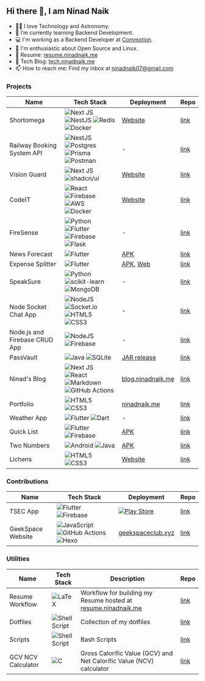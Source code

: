 ## Hi there 👋, I am Ninad Naik

- 👨‍💻 I love Technology and Astronomy.
- 🌱 I’m currently learning Backend Development.
- 💻 I'm working as a Backend Developer at [Commotion](https://gocommotion.com).
- 🐧 I'm enthusiastic about Open Source and Linux.
- 📄 Resume: [resume.ninadnaik.me](https://resume.ninadnaik.me)
- 📝 Tech Blog: [tech.ninadnaik.me](https://tech.ninadnaik.me)
- 📫 How to reach me: Find my inbox at <a href="mailto:ninadnaik07&commat;gmail.com" target="_blank" rel="noopener noreferrer">ninadnaik07&commat;gmail.com</a>

### Projects

| Name                          | Tech Stack                                                                                                                                                                                                                                                                                                                                                                                                                                                                       | Deployment                                                                                                                                                                                                                            | Repo                                                                                                              |
| ----------------------------- | -------------------------------------------------------------------------------------------------------------------------------------------------------------------------------------------------------------------------------------------------------------------------------------------------------------------------------------------------------------------------------------------------------------------------------------------------------------------------------- | ------------------------------------------------------------------------------------------------------------------------------------------------------------------------------------------------------------------------------------- | ----------------------------------------------------------------------------------------------------------------- |
| Shortomega                    | ![Next JS](https://img.shields.io/badge/Next-black?style=for-the-badge&logo=next.js&logoColor=white) ![NestJS](https://img.shields.io/badge/nestjs-%23E0234E.svg?style=for-the-badge&logo=nestjs&logoColor=white) ![Redis](https://img.shields.io/badge/redis-%23DD0031.svg?style=for-the-badge&logo=redis&logoColor=white) <br> ![Docker](https://img.shields.io/badge/docker-%230db7ed.svg?style=for-the-badge&logo=docker&logoColor=white)                                    | <a href="https://shortomega.ninadnaik.me/" target="_blank" rel="noopener noreferrer">Website</a>                                                                                                                                     | <a href="https://github.com/ninadnaik10/shortomega" target="_blank" rel="noopener noreferrer">link</a>            |
| Railway Booking System API                    | ![NestJS](https://img.shields.io/badge/nestjs-%23E0234E.svg?style=for-the-badge&logo=nestjs&logoColor=white) ![Postgres](https://img.shields.io/badge/postgres-%23316192.svg?style=for-the-badge&logo=postgresql&logoColor=white) ![Prisma](https://img.shields.io/badge/Prisma-3982CE?style=for-the-badge&logo=Prisma&logoColor=white) <br> ![Postman](https://img.shields.io/badge/Postman-FF6C37?style=for-the-badge&logo=postman&logoColor=white)                                    | -                                                                                                                                    | <a href="https://github.com/ninadnaik10/railway-booking-api" target="_blank" rel="noopener noreferrer">link</a>            |
| Vision Guard                  | ![Next JS](https://img.shields.io/badge/Next-black?style=for-the-badge&logo=next.js&logoColor=white) ![shadcn/ui](https://img.shields.io/badge/shadcnui-black.svg?style=for-the-badge&logo=shadcnui&logoColor=white)                                                                                                                                                                                                                                                             | <a href="https://vision-guard.vercel.app/" target="_blank" rel="noopener noreferrer">Website</a>                                                                                                                                      | <a href="https://github.com/ninadnaik10/vision-guard" target="_blank" rel="noopener noreferrer">link</a>          |
| CodeIT                        | ![React](https://img.shields.io/badge/react-%2320232a.svg?style=for-the-badge&logo=react&logoColor=%2361DAFB) ![Firebase](https://img.shields.io/badge/firebase-%23039BE5.svg?style=for-the-badge&logo=firebase) ![AWS](https://img.shields.io/badge/AWS-%23FF9900.svg?style=for-the-badge&logo=amazon-aws&logoColor=white) <br> ![Docker](https://img.shields.io/badge/docker-%230db7ed.svg?style=for-the-badge&logo=docker&logoColor=white)                                    | <a href="https://codeitonline.xyz/" target="_blank" rel="noopener noreferrer">Website</a>                                                                                                                                             | <a href="https://github.com/ninadnaik10/codeit" target="_blank" rel="noopener noreferrer">link</a>                |
| FireSense                     | ![Python](https://img.shields.io/badge/python-3670A0?style=for-the-badge&logo=python&logoColor=ffdd54) ![Flutter](https://img.shields.io/badge/Flutter-%2302569B.svg?style=for-the-badge&logo=Flutter&logoColor=white) ![Firebase](https://img.shields.io/badge/firebase-%23039BE5.svg?style=for-the-badge&logo=firebase) <br> ![Flask](https://img.shields.io/badge/flask-%23000.svg?style=for-the-badge&logo=flask&logoColor=white)                                            | -                                                                                                                                                                                                                                     | <a href="https://github.com/ninadnaik10/FireSense" target="_blank" rel="noopener noreferrer">link</a>             |
| News Forecast                 | ![Flutter](https://img.shields.io/badge/Flutter-%2302569B.svg?style=for-the-badge&logo=Flutter&logoColor=white)                                                                                                                                                                                                                                                                                                                                                                  | <a href="https://github.com/ninadnaik10/News-Forecast/releases" target="_blank" rel="noopener noreferrer">APK</a>                                                                                                                     | <a href="https://github.com/ninadnaik10/News-Forecast" target="_blank" rel="noopener noreferrer">link</a>         |
| Expense Splitter              | ![Flutter](https://img.shields.io/badge/Flutter-%2302569B.svg?style=for-the-badge&logo=Flutter&logoColor=white)                                                                                                                                                                                                                                                                                                                                                                  | <a href="https://github.com/ninadnaik10/Expense-Splitter/releases" target="_blank" rel="noopener noreferrer">APK</a>, <a href="https://ninadnaik10.github.io/expense-splitter-web/" target="_blank" rel="noopener noreferrer">Web</a> | <a href="https://github.com/ninadnaik10/Expense-Splitter" target="_blank" rel="noopener noreferrer">link</a>      |
| SpeakSure                     | ![Python](https://img.shields.io/badge/python-3670A0?style=for-the-badge&logo=python&logoColor=ffdd54) ![scikit-learn](https://img.shields.io/badge/scikit--learn-%23F7931E.svg?style=for-the-badge&logo=scikit-learn&logoColor=white) <br> ![MongoDB](https://img.shields.io/badge/MongoDB-%234ea94b.svg?style=for-the-badge&logo=mongodb&logoColor=white)                                                                                                                      | -                                                                                                                                                                                                                                     | <a href="https://github.com/ninadnaik10/SpeakSure" target="_blank" rel="noopener noreferrer">link</a>             |
| Node Socket Chat App          | ![NodeJS](https://img.shields.io/badge/node.js-6DA55F?style=for-the-badge&logo=node.js&logoColor=white) ![Socket.io](https://img.shields.io/badge/Socket.io-black?style=for-the-badge&logo=socket.io&badgeColor=010101) ![HTML5](https://img.shields.io/badge/html5-%23E34F26.svg?style=for-the-badge&logo=html5&logoColor=white) ![CSS3](https://img.shields.io/badge/css3-%231572B6.svg?style=for-the-badge&logo=css3&logoColor=white)                                         | -                                                                                                                                                                                                                                     | <a href="https://github.com/ninadnaik10/node-socket" target="_blank" rel="noopener noreferrer">link</a>           |
| Node.js and Firebase CRUD App | ![NodeJS](https://img.shields.io/badge/node.js-6DA55F?style=for-the-badge&logo=node.js&logoColor=white) ![Firebase](https://img.shields.io/badge/firebase-%23039BE5.svg?style=for-the-badge&logo=firebase)                                                                                                                                                                                                                                                                       | -                                                                                                                                                                                                                                     | <a href="https://github.com/ninadnaik10/nodejs-firebase" target="_blank" rel="noopener noreferrer">link</a>       |
| PassVault                     | ![Java](https://img.shields.io/badge/java-%23ED8B00.svg?style=for-the-badge&logo=openjdk&logoColor=white) ![SQLite](https://img.shields.io/badge/sqlite-%2307405e.svg?style=for-the-badge&logo=sqlite&logoColor=white)                                                                                                                                                                                                                                                           | <a href="https://github.com/ninadnaik10/PassVault" target="_blank" rel="noopener noreferrer">JAR release</a>                                                                                                                          | <a href="https://github.com/ninadnaik10/PassVault" target="_blank" rel="noopener noreferrer">link</a>             |
| Ninad's Blog                  | ![Next JS](https://img.shields.io/badge/Next-black?style=for-the-badge&logo=next.js&logoColor=white) ![React](https://img.shields.io/badge/react-%2320232a.svg?style=for-the-badge&logo=react&logoColor=%2361DAFB) ![Markdown](https://img.shields.io/badge/markdown-%23000000.svg?style=for-the-badge&logo=markdown&logoColor=white) <br> ![GitHub Actions](https://img.shields.io/badge/github%20actions-%232671E5.svg?style=for-the-badge&logo=githubactions&logoColor=white) | <a href="https://blog.ninadnaik.me/" target="_blank" rel="noopener noreferrer">blog.ninadnaik.me</a>                                                                                                                                | <a href="https://github.com/ninadnaik10/blog" target="_blank" rel="noopener noreferrer">link</a>                  |
| Portfolio                     | ![HTML5](https://img.shields.io/badge/html5-%23E34F26.svg?style=for-the-badge&logo=html5&logoColor=white) ![CSS3](https://img.shields.io/badge/css3-%231572B6.svg?style=for-the-badge&logo=css3&logoColor=white)                                                                                                                                                                                                                                                                 | <a href="https://ninadnaik.me" target="_blank" rel="noopener noreferrer">ninadnaik.me</a>                                                                                                                                           | <a href="https://github.com/ninadnaik10/ninadnaik10.github.io" target="_blank" rel="noopener noreferrer">link</a> |
| Weather App                   | ![Flutter](https://img.shields.io/badge/Flutter-%2302569B.svg?style=for-the-badge&logo=Flutter&logoColor=white) ![Dart](https://img.shields.io/badge/dart-%230175C2.svg?style=for-the-badge&logo=dart&logoColor=white)                                                                                                                                                                                                                                                           | -                                                                                                                                                                                                                                     | <a href="https://github.com/ninadnaik10/weather-app" target="_blank" rel="noopener noreferrer">link</a>           |
| Quick List                    | ![Flutter](https://img.shields.io/badge/Flutter-%2302569B.svg?style=for-the-badge&logo=Flutter&logoColor=white) ![Firebase](https://img.shields.io/badge/firebase-%23039BE5.svg?style=for-the-badge&logo=firebase)                                                                                                                                                                                                                                                               | <a href="https://github.com/ninadnaik10/QuickList/releases" target="_blank" rel="noopener noreferrer">APK</a>                                                                                                                         | <a href="https://github.com/ninadnaik10/QuickList" target="_blank" rel="noopener noreferrer">link</a>             |
| Two Numbers                   | ![Android](https://img.shields.io/badge/Android-3DDC84?style=for-the-badge&logo=android&logoColor=white) ![Java](https://img.shields.io/badge/java-%23ED8B00.svg?style=for-the-badge&logo=openjdk&logoColor=white)                                                                                                                                                                                                                                                               | <a href="https://github.com/ninadnaik10/twonumbers/releases" target="_blank" rel="noopener noreferrer">APK</a>                                                                                                                        | <a href="https://github.com/ninadnaik10/twonumbers" target="_blank" rel="noopener noreferrer">link</a>            |
| Lichens                       | ![HTML5](https://img.shields.io/badge/html5-%23E34F26.svg?style=for-the-badge&logo=html5&logoColor=white) ![CSS3](https://img.shields.io/badge/css3-%231572B6.svg?style=for-the-badge&logo=css3&logoColor=white)                                                                                                                                                                                                                                                                 | <a href="https://ninadnaik10.github.io/lichens/" target="_blank" rel="noopener noreferrer">Website</a>                                                                                                                                | <a href="https://ninadnaik10.github.io/lichens/" target="_blank" rel="noopener noreferrer">link</a>               |

### Contributions

| Name              | Tech Stack                                                                                                                                                                                                                                                                                                                                                                | Deployment                                                                                                                                                                                                                                                                       | Repo                                                                                                                  |
| ----------------- | ------------------------------------------------------------------------------------------------------------------------------------------------------------------------------------------------------------------------------------------------------------------------------------------------------------------------------------------------------------------------- | -------------------------------------------------------------------------------------------------------------------------------------------------------------------------------------------------------------------------------------------------------------------------------- | --------------------------------------------------------------------------------------------------------------------- |
| TSEC App          | ![Flutter](https://img.shields.io/badge/Flutter-%2302569B.svg?style=for-the-badge&logo=Flutter&logoColor=white) ![Firebase](https://img.shields.io/badge/firebase-%23039BE5.svg?style=for-the-badge&logo=firebase)                                                                                                                                                        | <a href="https://play.google.com/store/apps/details?id=com.madclubtsec.tsec_application&pcampaignid=web_share" target="_blank" rel="noopener noreferrer">![Play Store](https://img.shields.io/badge/Google_Play-414141?style=for-the-badge&logo=google-play&logoColor=white)</a> | <a href="https://github.com/TSEC-MAD-Club/Mobile-App" target="_blank" rel="noopener noreferrer">link</a>              |
| GeekSpace Website | ![JavaScript](https://img.shields.io/badge/javascript-%23323330.svg?style=for-the-badge&logo=javascript&logoColor=%23F7DF1E) ![GitHub Actions](https://img.shields.io/badge/github%20actions-%232671E5.svg?style=for-the-badge&logo=githubactions&logoColor=white) ![Hexo](https://img.shields.io/badge/hexo-%230e83cd.svg?style=for-the-badge&logo=hexo&logoColor=white) | <a href="https://geekspaceclub.xyz/" target="_blank" rel="noopener noreferrer">geekspaceclub.xyz</a>                                                                                                                                                                             | <a href="https://github.com/geekspaceclub/geekspaceclub.github.io" target="_blank" rel="noopener noreferrer">link</a> |

### Utilities

| Name               | Tech Stack                                                                                                                 | Description                                                                                                                                         | Repo                                                                                                           |
| ------------------ | -------------------------------------------------------------------------------------------------------------------------- | --------------------------------------------------------------------------------------------------------------------------------------------------- | -------------------------------------------------------------------------------------------------------------- |
| Resume Workflow    | ![LaTeX](https://img.shields.io/badge/latex-%23008080.svg?style=for-the-badge&logo=latex&logoColor=white)                  | Workflow for building my Resume hosted at <a href="https://resume.ninadnaik.me" target="_blank" rel="noopener noreferrer">resume.ninadnaik.me</a> | <a href="https://github.com/ninadnaik10/resume" target="_blank" rel="noopener noreferrer">link</a>             |
| Dotfiles           | ![Shell Script](https://img.shields.io/badge/shell_script-%23121011.svg?style=for-the-badge&logo=gnu-bash&logoColor=white) | Collection of my dotfiles                                                                                                                           | <a href="https://github.com/ninadnaik10/dotfiles" target="_blank" rel="noopener noreferrer">link</a>           |
| Scripts            | ![Shell Script](https://img.shields.io/badge/shell_script-%23121011.svg?style=for-the-badge&logo=gnu-bash&logoColor=white) | Bash Scripts                                                                                                                                        | <a href="https://github.com/ninadnaik10/scripts" target="_blank" rel="noopener noreferrer">link</a>            |
| GCV NCV Calculator | ![C](https://img.shields.io/badge/c-%2300599C.svg?style=for-the-badge&logo=c&logoColor=white)                              | Gross Calorific Value (GCV) and Net Calorific Value (NCV) calculator                                                                                | <a href="https://github.com/ninadnaik10/gcv_ncv_calculator" target="_blank" rel="noopener noreferrer">link</a> |

<!--
**ninadnaik10/ninadnaik10** is a ✨ _special_ ✨ repository because its `README.md` (this file) appears on your GitHub profile.-->
